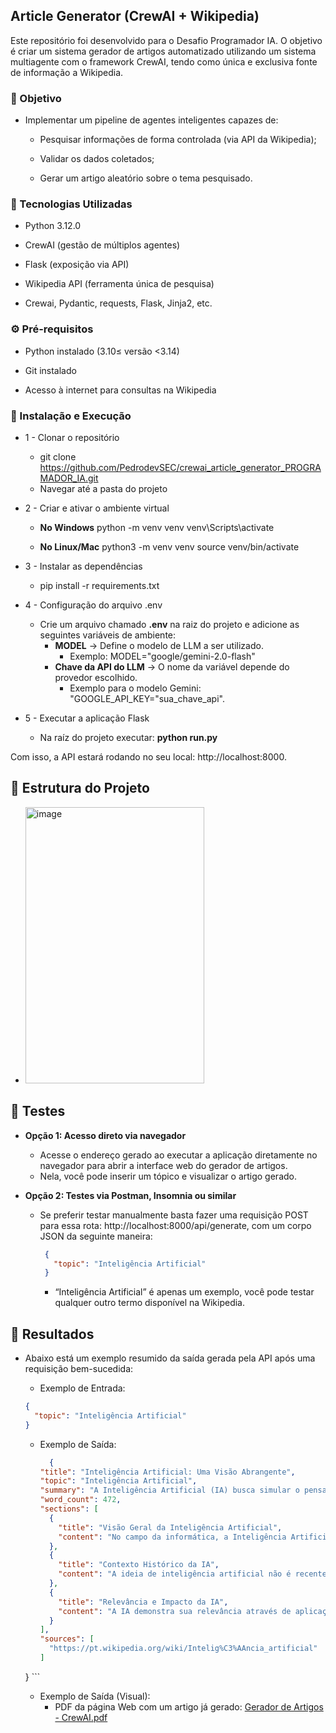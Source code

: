 ## Article Generator (CrewAI + Wikipedia)

Este repositório foi desenvolvido para o Desafio Programador IA.
O objetivo é criar um sistema gerador de artigos automatizado utilizando um sistema multiagente com o framework CrewAI, tendo como única e exclusiva fonte de informação a Wikipedia.

### 🚀 Objetivo

- Implementar um pipeline de agentes inteligentes capazes de:

  - Pesquisar informações de forma controlada (via API da Wikipedia);
  
  - Validar os dados coletados;
  
  - Gerar um artigo aleatório sobre o tema pesquisado. 

### 🧰 Tecnologias Utilizadas

- Python 3.12.0

- CrewAI (gestão de múltiplos agentes)

- Flask (exposição via API)

- Wikipedia API (ferramenta única de pesquisa)

- Crewai, Pydantic, requests, Flask, Jinja2, etc.

### ⚙️ Pré-requisitos

- Python instalado (3.10≤ versão <3.14)

- Git instalado

- Acesso à internet para consultas na Wikipedia


### 🧩 Instalação e Execução

- 1 - Clonar o repositório
    - git clone https://github.com/PedrodevSEC/crewai_article_generator_PROGRAMADOR_IA.git
    - Navegar até a pasta do projeto
- 2 - Criar e ativar o ambiente virtual

  - **No Windows**
  python -m venv venv
  venv\Scripts\activate
  
  - **No Linux/Mac**
  python3 -m venv venv
  source venv/bin/activate
 - 3 - Instalar as dependências

   - pip install -r requirements.txt
 - 4 - Configuração do arquivo .env
     - Crie um arquivo chamado **.env** na raiz do projeto e adicione as seguintes variáveis de ambiente:
       - **MODEL** → Define o modelo de LLM a ser utilizado.
           - Exemplo: MODEL="google/gemini-2.0-flash"
        - **Chave da API do LLM** → O nome da variável depende do provedor escolhido.
          - Exemplo para o modelo Gemini: "GOOGLE_API_KEY="sua_chave_api".
 - 5 - Executar a aplicação Flask
    - Na raíz do projeto executar: **python run.py**
  
  Com isso, a API estará rodando no seu local: http://localhost:8000.
## 📁 Estrutura do Projeto
  - <img width="286" height="442" alt="image" src="https://github.com/user-attachments/assets/0a156224-5cf3-4a83-a1bf-18020740600d" />

## 🧪 Testes
- **Opção 1: Acesso direto via navegador**

  - Acesse o endereço gerado ao executar a aplicação diretamente no navegador para abrir a interface web do gerador de artigos.
  - Nela, você pode inserir um tópico e visualizar o artigo gerado.

- **Opção 2: Testes via Postman, Insomnia ou similar**
  - Se preferir testar manualmente basta fazer uma requisição POST para essa rota: http://localhost:8000/api/generate, com um corpo JSON da seguinte maneira:
  
     ```json
      {
        "topic": "Inteligência Artificial"
      }
    ```
     - “Inteligência Artificial” é apenas um exemplo, você pode testar qualquer outro termo disponível na Wikipedia.
## 🧾 Resultados

- Abaixo está um exemplo resumido da saída gerada pela API após uma requisição bem-sucedida:

    - Exemplo de Entrada:
    ```json
    {
      "topic": "Inteligência Artificial"
    }
    ```
    - Exemplo de Saída:
      ```json
        {
      "title": "Inteligência Artificial: Uma Visão Abrangente",
      "topic": "Inteligência Artificial",
      "summary": "A Inteligência Artificial (IA) busca simular o pensamento humano em máquinas, abrangendo desde sistemas especialistas até ferramentas generativas. Sua evolução histórica e impacto multidisciplinar são vastos.",
      "word_count": 472,
      "sections": [
        {
          "title": "Visão Geral da Inteligência Artificial",
          "content": "No campo da informática, a Inteligência Artificial (IA) manifesta-se como..."
        },
        {
          "title": "Contexto Histórico da IA",
          "content": "A ideia de inteligência artificial não é recente; Aristóteles já vislumbrava..."
        },
        {
          "title": "Relevância e Impacto da IA",
          "content": "A IA demonstra sua relevância através de aplicações em setores diversificados..."
        }
      ],
      "sources": [
        "https://pt.wikipedia.org/wiki/Intelig%C3%AAncia_artificial"
      ]
    }
      ```
    - Exemplo de Saída (Visual):
      - PDF da página Web com um artigo já gerado: [Gerador de Artigos - CrewAI.pdf](https://github.com/user-attachments/files/23225470/Gerador.de.Artigos.-.CrewAI.pdf)

